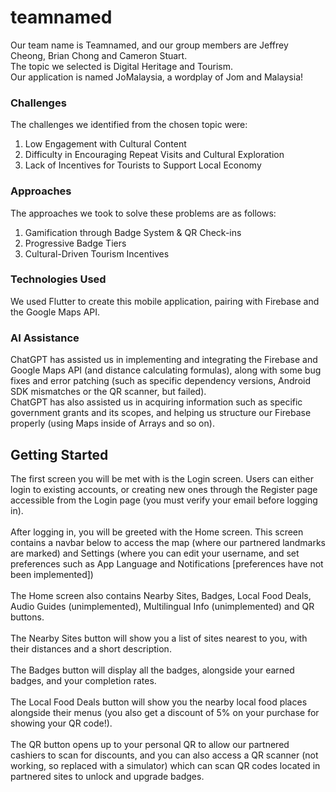 # teamnamed
Our team name is Teamnamed, and our group members are Jeffrey Cheong, Brian Chong and Cameron Stuart.</br>
The topic we selected is Digital Heritage and Tourism.</br>
Our application is named JoMalaysia, a wordplay of Jom and Malaysia!

### Challenges
The challenges we identified from the chosen topic were:
1. Low Engagement with Cultural Content
2. Difficulty in Encouraging Repeat Visits and Cultural Exploration
3. Lack of Incentives for Tourists to Support Local Economy

### Approaches
The approaches we took to solve these problems are as follows:
1. Gamification through Badge System & QR Check-ins
2. Progressive Badge Tiers
3. Cultural-Driven Tourism Incentives

### Technologies Used
We used Flutter to create this mobile application, pairing with Firebase and the Google Maps API.

### AI Assistance
ChatGPT has assisted us in implementing and integrating the Firebase and Google Maps API (and distance calculating formulas), along with some bug fixes and error patching (such as specific dependency versions, Android SDK mismatches or the QR scanner, but failed). </br>
ChatGPT has also assisted us in acquiring information such as specific government grants and its scopes, and helping us structure our Firebase properly (using Maps inside of Arrays and so on).

## Getting Started
The first screen you will be met with is the Login screen. Users can either login to existing accounts, or creating new ones through the Register page accessible from the Login page (you must verify your email before logging in). </br></br>
After logging in, you will be greeted with the Home screen. This screen contains a navbar below to access the map (where our partnered landmarks are marked) and Settings (where you can edit your username, and set preferences such as App Language and Notifications [preferences have not been implemented])</br></br>
The Home screen also contains Nearby Sites, Badges, Local Food Deals, Audio Guides (unimplemented), Multilingual Info (unimplemented) and QR buttons. </br></br>
The Nearby Sites button will show you a list of sites nearest to you, with their distances and a short description.</br></br>
The Badges button will display all the badges, alongside your earned badges, and your completion rates.</br></br>
The Local Food Deals button will show you the nearby local food places alongside their menus (you also get a discount of 5% on your purchase for showing your QR code!).</br></br>
The QR button opens up to your personal QR to allow our partnered cashiers to scan for discounts, and you can also access a QR scanner (not working, so replaced with a simulator) which can scan QR codes located in partnered sites to unlock and upgrade badges.
